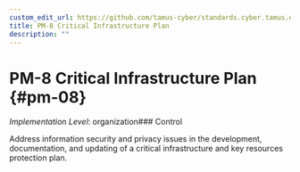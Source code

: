 ```yaml
---
custom_edit_url: https://github.com/tamus-cyber/standards.cyber.tamus.edu/tree/main/static/content/tamus.edu/TAMUS_profile.xml
title: PM-8 Critical Infrastructure Plan
description: ""
---
```


# PM-8 Critical Infrastructure Plan {#pm-08}

_Implementation Level_: organization### Control

Address information security and privacy issues in the development, documentation, and updating of a critical infrastructure and key resources protection plan.

